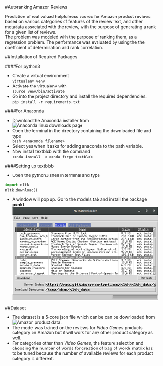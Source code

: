 #Autoranking Amazon Reviews

Prediction of real valued helpfulness scores for Amazon product reviews based on various categories of features of the review text, and other metadata associated with the review, with the purpose of generating a rank for a given list of reviews.  
The problem was modeled with the purpose of ranking them, as a regression problem. The performance was evaluated by using the the coefficient of determination and rank correlation.

##Installation of Required Packages

####For python3
+ Create a virtual environment  
`virtualenv venv`
+ Activate the virtualenv with  
`source venv/bin/activate`
+ Go into the project directory and install the required dependencies.  
`pip install -r requirements.txt`

####For Anaconda
+ Download the Anaconda installer from ![Anaconda linux downloads page](https://www.anaconda.com/download/#linux)
+ Open the terminal in the directory containing the downloaded file and type  
`bash <anaconda filename>`
+ Select yes when it asks for adding anaconda to the path variable.
+ Now install textblob with the command  
`conda install -c conda-forge textblob`

####Setting up textblob
+ Open the python3 shell in terminal and type
```python
import nltk
nltk.download()
```
+ A window will pop up. Go to the models tab and install the package **punkt**.  
![Install punkt](setup_nltk.png)

##Dataset

+ The dataset is a 5-core json file which can be can be downloaded from ![Amazon product data](http://jmcauley.ucsd.edu/data/amazon/).
+ The model was trained on the reviews for *Video Games* products category on Amazon but it will work for any other product category as well.
+ For categories other than *Video Games*, the feature selection and choosing the number of words for creation of bag of words matrix has to be tuned because the number of available reviews for each product category is different.